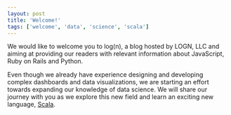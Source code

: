 ```yaml
---
layout: post
title: 'Welcome!'
tags: ['welcome', 'data', 'science', 'scala']
---
```

We would like to welcome you to log(n), a blog hosted by LOGN, LLC and aiming
at providing our readers with relevant information about JavaScript, Ruby on
Rails and Python.

Even though we already have experience designing and developing
complex dashboards and data visualizations, we are starting an effort towards
expanding our knowledge of data science. We will share our journey with you as
we explore this new field and learn an exciting new language,
[Scala](https://www.scala-lang.org/).
